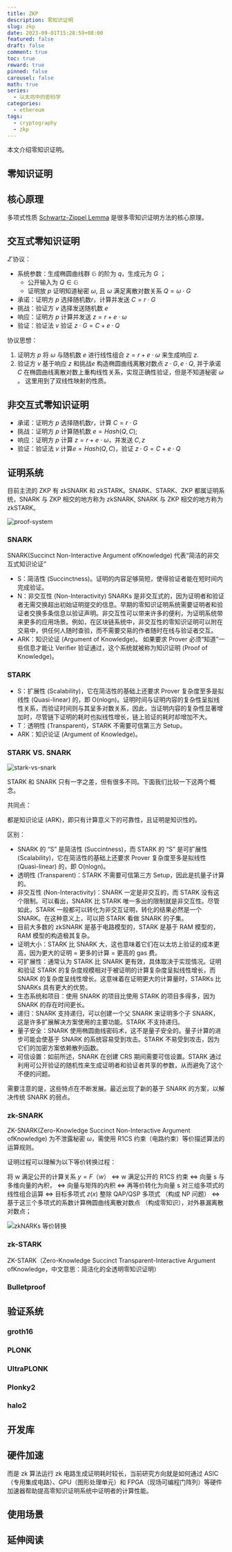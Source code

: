 ```yaml
---
title: ZKP
description: 零知识证明
slug: zkp
date: 2023-09-01T15:28:59+08:00
featured: false
draft: false
comment: true
toc: true
reward: true
pinned: false
carousel: false
math: true
series:
  - 以太坊中的密码学
categories:
  - ethereum
tags:
  - cryptography
  - zkp
---
```


本文介绍零知识证明。

<!--more-->

## 零知识证明

## 核心原理

多项式性质 [Schwartz-Zippel Lemma](https://www.youtube.com/watch?v=nkrk3jLj8Jw) 是很多零知识证明方法的核心原理。

## 交互式零知识证明

$\varSigma$ 协议：

- 系统参数：生成椭圆曲线群 $\mathbb{G}$ 的阶为 $q$，生成元为 $G$ ；
  - 公开输入为 $Q \in \mathbb{G}$
  - 证明放 $p$ 证明知道秘密 $\omega$, 且 $\omega$ 满足离散对数关系 $Q = \omega \cdot G$
- 承诺：证明方 $p$ 选择随机数$r$，计算并发送 $C=r\cdot G$
- 挑战：验证方 $v$ 选择发送随机数 $e$
- 响应：证明方 $p$ 计算并发送 $z=r+e\cdot\omega$
- 验证：验证法 $v$ 验证 $z\cdot G=C+e\cdot Q$

协议思想：

1. 证明方 $p$ 将 $\omega$ 与随机数 $e$ 进行线性组合 $z=r+e\cdot\omega$ 来生成响应 $z$.
2. 验证方 $v$ 基于响应 $z$ 和挑战$e$ 构造椭圆曲线离散对数点 $z\cdot G,e\cdot Q$, 并于承诺 $C$ 在椭圆曲线离散对数上重构线性关系，实现正确性验证，但是不知道秘密 $\omega$ 。 这里用到了双线性映射的性质。

## 非交互式零知识证明

- 承诺：证明方 $p$ 选择随机数$r$，计算 $C=r\cdot G$
- 挑战：证明方 $p$ 计算随机数 $e=Hash(Q,C)$;
- 响应：证明方 $p$ 计算 $z=r+e\cdot\omega$，并发送 $C,z$
- 验证：验证法 $v$ 计算$e=Hash(Q,C)$，验证 $z\cdot G=C+e\cdot Q$

## 证明系统

目前主流的 ZKP 有 zkSNARK 和 zkSTARK。SNARK、STARK、ZKP 都属证明系统，SNARK 与 ZKP 相交的地方称为 zkSNARK, SNARK 与 ZKP 相交的地方称为 zkSTARK。

![proof-system](images/proof-system.jpeg)

### SNARK

SNARK(Succinct Non-Interactive Argument ofKnowledge) 代表“简洁的非交互式知识论证”

- S：简洁性 (Succinctness)。证明的内容足够简短，使得验证者能在短时间内完成验证。
- N：非交互性 (Non-Interactivity) SNARKs 是非交互式的，因为证明者和验证者无需交换超出初始证明提交的信息。早期的零知识证明系统需要证明者和验证者交换多条信息以验证声明。非交互性可以带来许多的便利，为证明系统带来更多的应用场景。例如，在区块链系统中，非交互性的零知识证明可以附在交易中，供任何人随时查验，而不需要交易的作者随时在线与验证者交互。
- ARK：知识论证 (Argument of Knowledge)。 如果要求 Prover 必须“知道”一些信息才能让 Verifier 验证通过，这个系统就被称为知识证明 (Proof of Knowledge)。

### STARK

- S：扩展性 (Scalability)，它在简洁性的基础上还要求 Prover 复杂度至多是拟线性 (Quasi-linear) 的，即 O(nlogn)。证明时间与证明内容的复杂性呈拟线性关系，而验证时间则与其呈多对数关系，因此，当证明内容的复杂性显著增加时，尽管链下证明的耗时也拟线性增长，链上验证的耗时却增加不大。
- T：透明性 (Transparent)，STARK 不需要可信第三方 Setup。
- ARK：知识论证 (Argument of Knowledge)。

### STARK VS. SNARK

![stark-vs-snark](images/stark-vs-snark.png)

STARK 和 SNARK 只有一字之差，但有很多不同。下面我们比较一下这两个概念。

共同点：

都是知识论证 (ARK)，即只有计算意义下的可靠性，且证明是知识性的。

区别：

- SNARK 的 “S” 是简洁性 (Succintness)，而 STARK 的 “S” 是可扩展性 (Scalability)，它在简洁性的基础上还要求 Prover 复杂度至多是拟线性 (Quasi-linear) 的，即 O(nlogn)。
- 透明性 (Transparent)：STARK 不需要可信第三方 Setup，因此是抗量子计算的。
- 非交互性 (Non-Interactivity)：SNARK 一定是非交互的，而 STARK 没有这个限制。可以看出，SNARK 比 STARK 唯一多出的限制就是非交互性。尽管如此，STARK 一般都可以转化为非交互证明，转化的结果必然是一个 SNARK。在这种意义上，可以把 STARK 看做 SNARK 的子集。
- 目前大多数的 zkSNARK 是基于电路模型的，STARK 是基于 RAM 模型的，RAM 模型的构造极其复杂。
- 证明大小：STARK 比 SNARK 大，这也意味着它们在以太坊上验证的成本更高，因为更大的证明 = 更多的计算 = 更高的 gas 费。
- 可扩展性：通常认为 STARK 比 SNARK 更有效，具体取决于实现情况。证明和验证 STARK 的复杂度规模相对于被证明的计算复杂度呈拟线性增长，而 SNARK 的复杂度呈线性增长。这意味着在证明更大的计算量时，STARKs 比 SNARKs 具有更大的优势。
- 生态系统和项目：使用 SNARK 的项目比使用 STARK 的项目多得多，因为 SNARK 的存在时间更长。
- 递归：SNARK 支持递归，可以创建一个父 SNARK 来证明多个子 SNARK，这是许多扩展解决方案使用的主要功能。STARK 不支持递归。
- 量子安全：SNARK 使用椭圆曲线密码术，这不是量子安全的。量子计算的进步可能会使基于 SNARK 的系统容易受到攻击。STARK 不易受到攻击，因为它们的加密方案依赖散列函数。
- 可信设置：如前所述，SNARK 在创建 CRS 期间需要可信设置。STARK 通过利用可公开验证的随机性来生成证明者和验证者共享的参数，从而避免了这个不便的问题。

需要注意的是，这些特点在不断发展。最近出现了新的基于 SNARK 的方案，以解决传统 SNARK 的弱点。

### zk-SNARK

ZK-SNARK(Zero-Knowledge Succinct Non-Interactive Argument ofKnowledge) 为不泄露秘密 $\omega$，需使用 R1CS 约束（电路约束）等价描述算法的运算规则。

证明过程可以理解为以下等价转换过程：

将 w 满足公开的计算关系 $y=F（w）$
$\iff$ w 满足公开的 R1CS 约束
$\iff$ 向量 s 与多维向量的內积，
$\iff$ 向量与矩阵的内积
$\iff$ 再等价转化为向量 s 对三组多项式的线性组合运算
$\iff$ 目标多项式 $z(x)$ 整除 QAP/QSP 多项式 （构成 NP 问题）
$\iff$ 基于这三个多项式的系数计算椭圆曲线离散对数点 （构成零知识），对外暴漏离散对数点；

![zkNARKs 等价转换](images/zksnark.png)

### zk-STARK

ZK-STARK（Zero-Knowledge Succinct Transparent-Interactive Argument ofKnowledge，中文意思：简洁化的全透明零知识证明）

### Bulletproof

## 验证系统

### groth16

### PLONK

### UltraPLONK

### Plonky2

### halo2

## 开发库

## 硬件加速

而是 zk 算法运行 zk 电路生成证明耗时较长，当前研究方向就是如何通过 ASIC（专用集成电路）、GPU（图形处理单元）和 FPGA（现场可编程门阵列）等硬件加速器帮助提高零知识证明系统中证明者的计算性能。

## 使用场景

## 延伸阅读

